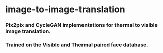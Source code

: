 # image-to-image-translation
### Pix2pix and CycleGAN implementations for thermal to visible image translation.
### Trained on the Visible and Thermal paired face database.
